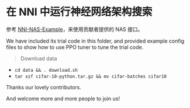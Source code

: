 **在 NNI 中运行神经网络架构搜索**  
===

参考 [NNI-NAS-Example](https://github.com/Crysple/NNI-NAS-Example)，来使用贡献者提供的 NAS 接口。

We have included its trial code in this folder, and provided example config files to show how to use PPO tuner to tune the trial code.

> Download data

- `cd data && . download.sh`
- `tar xzf cifar-10-python.tar.gz && mv cifar-batches cifar10`

Thanks our lovely contributors.

And welcome more and more people to join us!